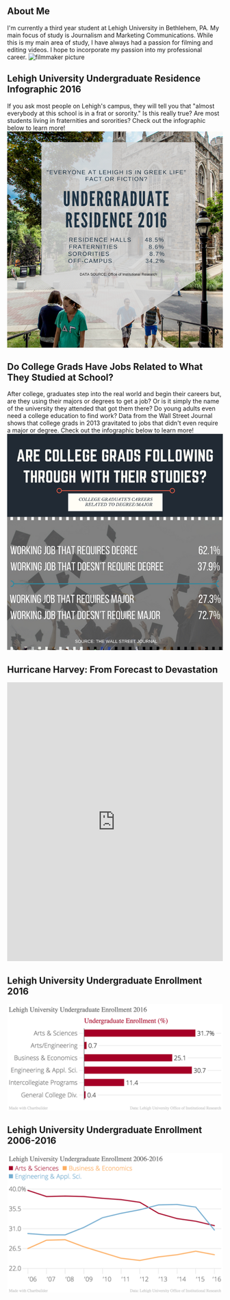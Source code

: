 ## About Me
I'm currently a third year student at Lehigh University in Bethlehem, PA.  My main focus of study is Journalism and Marketing Communications.  While this is my main area of study, I have always had a passion for filming and editing videos.  I hope to incorporate my passion into my professional career.
![filmmaker picture](https://larrygoodell.files.wordpress.com/2013/11/carl-christensen-as-filmaker-1974.jpg)


## Lehigh University Undergraduate Residence Infographic 2016 
If you ask most people on Lehigh's campus, they will tell you that "almost everybody at this school is in a frat or sorority."  Is this really true? Are most students living in fraternities and sororities? Check out the infographic below to learn more!
![residence](https://github.com/ChristopherDAgostino/ChristopherDAgostino.github.io/blob/master/greeklife.png?raw=true)


## Do College Grads Have Jobs Related to What They Studied at School?
After college, graduates step into the real world and begin their careers but, are they using their majors or degrees to get a job? Or is it simply the name of the university they attended that got them there? Do young adults even need a college education to find work? Data from the Wall Street Journal shows that college grads in 2013 gravitated to jobs that didn't even require a major or degree.  Check out the infographic below to learn more!
![grads](https://github.com/ChristopherDAgostino/ChristopherDAgostino.github.io/blob/master/ARE%20COLLEGE%20GRADS%20FOLLOWING%20THROUGH%20WITH%20WHAT%20THEY'VE%20BEEN%20STUDYING-.png?raw=true)


## Hurricane Harvey: From Forecast to Devastation
<iframe src='https://cdn.knightlab.com/libs/timeline3/latest/embed/index.html?source=1kckmjTLhnkL2S6WKpsvbrwoodquQe3DH32Ck1V1ubDA&font=Default&lang=en&initial_zoom=2&height=650' width='100%' height='650' webkitallowfullscreen mozallowfullscreen allowfullscreen frameborder='0'></iframe>


## Lehigh University Undergraduate Enrollment 2016
![enrollment](https://github.com/ChristopherDAgostino/ChristopherDAgostino.github.io/blob/master/Lehigh_University_Undergraduate_Enrollment_2016_2016_Percent_of_Undergraduate_Enrollment_chartbuilder.png?raw=true)


## Lehigh University Undergraduate Enrollment 2006-2016
![enrollment2](https://github.com/ChristopherDAgostino/ChristopherDAgostino.github.io/blob/master/Lehigh_University_Undergraduate_Enrollment_2006-2016_Arts_&_Sciences_Business_&_Economics_Engineering_&_Appl._Sci._chartbuilder.png?raw=true)

